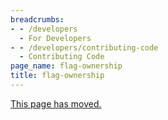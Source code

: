 ```yaml
---
breadcrumbs:
- - /developers
  - For Developers
- - /developers/contributing-code
  - Contributing Code
page_name: flag-ownership
title: flag-ownership
---
```


[This page has
moved.](https://chromium.googlesource.com/chromium/src/+/HEAD/docs/flag_ownership.md)
